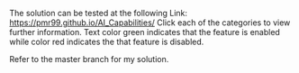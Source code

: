 The solution can be tested at the following Link: https://pmr99.github.io/AI_Capabilities/
Click each of the categories to view further information. Text color green indicates that the feature is enabled while color red indicates the that feature is disabled. 

Refer to the master branch for my solution. 
